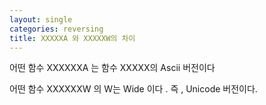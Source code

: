 ```yaml
---
layout: single
categories: reversing
title: XXXXXA 와 XXXXXW의 차이
---
```


어떤 함수 XXXXXXA 는 함수 XXXXX의 Ascii 버전이다

어떤 함수 XXXXXXW 의 W는 Wide 이다 . 즉 , Unicode 버전이다. 
